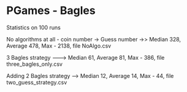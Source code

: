 # PGames - Bagles
Statistics on 100 runs 

No algorithms at all - coin number -> Guess number ->> Median 328, Average 478, Max - 2138, file NoAlgo.csv

3 Bagles strategy ---> Median 61, Average 81, Max - 386, file three_bagles_only.csv

Adding 2 Bagles strategy -->  Median 12, Average 14, Max - 44, file two_guess_strategy.csv
